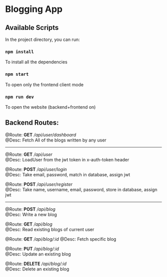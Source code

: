 # Blogging App  

## Available Scripts

In the project directory, you can run:

### `npm install`

To install all the dependencies

### `npm start`

To open only the frontend client mode

### `npm run dev`

To open the website (backend+frontend on)

## Backend Routes: 

@Route: **GET** */api/user/dashboard*  
@Desc: Fetch All of the blogs written by any user
___

@Route: **GET** */api/user*  
@Desc: LoadUser from the jwt token in x-auth-token header

@Route: **POST** */api/user/login*  
@Desc: Take email, password, match in database, assign jwt

@Route: **POST** */api/user/register*  
@Desc: Take name, username, email, password, store in database, assign jwt
___
@Route: **POST** */api/blog*  
@Desc: Write a new blog 

@Route: **GET** */api/blog*  
@Desc: Read existing blogs of current user

@Route: **GET** */api/blog/:id*
@Desc: Fetch specific blog

@Route: **PUT** */api/blog/:id*  
@Desc: Update an existing blog 

@Route: **DELETE** */api/blog/:id*  
@Desc: Delete an existing blog 